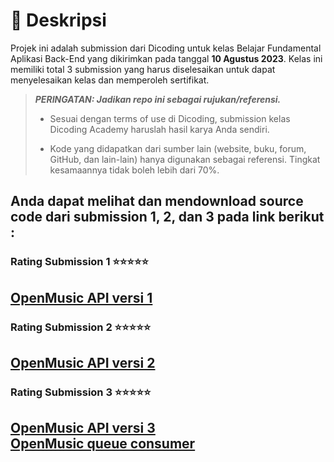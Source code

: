 # 📃 Deskripsi

Projek ini adalah submission dari Dicoding untuk kelas Belajar Fundamental Aplikasi Back-End yang dikirimkan pada tanggal <b>10 Agustus 2023</b>. Kelas ini memiliki total 3 submission yang harus diselesaikan untuk dapat menyelesaikan kelas dan memperoleh sertifikat.

> **_PERINGATAN: Jadikan repo ini sebagai rujukan/referensi._**
>
> - Sesuai dengan terms of use di Dicoding, submission kelas Dicoding Academy haruslah hasil karya Anda sendiri.
>
> - Kode yang didapatkan dari sumber lain (website, buku, forum, GitHub, dan lain-lain) hanya digunakan sebagai referensi. Tingkat kesamaannya tidak boleh lebih dari 70%.

## Anda dapat melihat dan mendownload source code dari submission 1, 2, dan 3 pada link berikut : 

### Rating Submission 1 ⭐⭐⭐⭐⭐
## [OpenMusic API versi 1](https://github.com/indrayyana/Dicoding-Backend-Fundamental-Submission/tree/versi_1) 

### Rating Submission 2 ⭐⭐⭐⭐⭐ 
## [OpenMusic API versi 2](https://github.com/indrayyana/Dicoding-Backend-Fundamental-Submission/tree/versi_2) 

### Rating Submission 3 ⭐⭐⭐⭐⭐
## [OpenMusic API versi 3](https://github.com/indrayyana/Dicoding-Backend-Fundamental-Submission/tree/master/open-music-back-end) <br>[OpenMusic queue consumer](https://github.com/indrayyana/Dicoding-Backend-Fundamental-Submission/tree/master/open-music-queue-consumer) 

